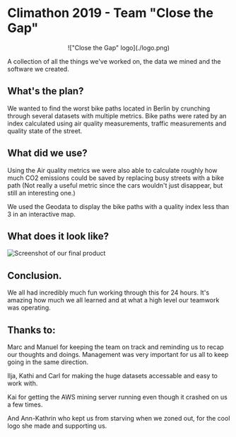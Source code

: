 # Climathon 2019 - Team "Close the Gap"

<center> !["Close the Gap" logo](./logo.png) </center>

A collection of all the things we've worked on, the data we mined and the software we created.

## What's the plan?

We wanted to find the worst bike paths located in Berlin by crunching through several datasets with multiple metrics. Bike paths were rated by an index calculated using air quality measurements, traffic measurements and quality state of the street.

## What did we use?

Using the Air quality metrics we were also able to calculate roughly how much CO2 emissions could be saved by replacing busy streets with a bike path (Not really a useful metric since the cars wouldn't just disappear, but still an interesting one.)

We used the Geodata to display the bike paths with a quality index less than 3 in an interactive map.

## What does it look like?

![Screenshot of our final product](./screenshot.png)

## Conclusion.

We all had incredibly much fun working through this for 24 hours. It's amazing how much we all learned and at what a high level our teamwork was operating.

## Thanks to:

Marc and Manuel for keeping the team on track and reminding us to recap our thoughts and doings. Management was very important for us all to keep going in the same direction.

Ilja, Kathi and Carl for making the huge datasets accessable and easy to work with.

Kai for getting the AWS mining server running even though it crashed on us a few times.

And Ann-Kathrin who kept us from starving when we zoned out, for the cool logo she made and supporting us.
